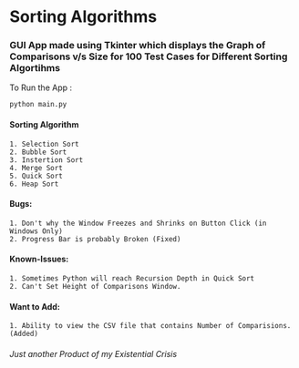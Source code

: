 # Sorting Algorithms

### GUI App made using Tkinter which displays the Graph of Comparisons v/s Size for 100 Test Cases for Different Sorting Algortihms

To Run the App :
```
python main.py
```

#### Sorting Algorithm
    1. Selection Sort
    2. Bubble Sort
    3. Instertion Sort
    4. Merge Sort
    5. Quick Sort
    6. Heap Sort

#### Bugs:
    1. Don't why the Window Freezes and Shrinks on Button Click (in Windows Only)
    2. Progress Bar is probably Broken (Fixed)
    
#### Known-Issues:
    1. Sometimes Python will reach Recursion Depth in Quick Sort
    2. Can't Set Height of Comparisons Window.

#### Want to Add:
    1. Ability to view the CSV file that contains Number of Comparisions. (Added)

###### _Just another Product of my Existential Crisis_

